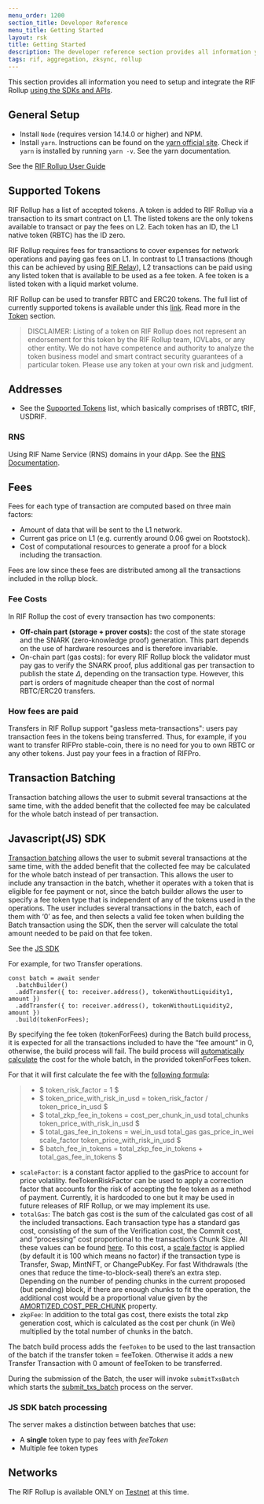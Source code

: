 ```yaml
---
menu_order: 1200
section_title: Developer Reference
menu_title: Getting Started
layout: rsk
title: Getting Started
description: The developer reference section provides all information you need to use and integrate the RIF Rollup using the SDKs available. 
tags: rif, aggregation, zksync, rollup
---
```


This section provides all information you need to setup and integrate the RIF Rollup [using the SDKs and APIs](sdk). 

## General Setup

* Install `Node` (requires version 14.14.0 or higher) and NPM.
* Install `yarn`. Instructions can be found on the [yarn official site](https://classic.yarnpkg.com/en/docs/install/). Check if `yarn` is installed by running `yarn -v`. See the yarn documentation.

See the [RIF Rollup User Guide](/guides/rif-rollup/)

## Supported Tokens

RIF Rollup has a list of accepted tokens. A token is added to RIF Rollup via a transaction to its smart contract on L1. The listed tokens are the only tokens available to transact or pay the fees on L2. Each token has an ID, the L1 native token (RBTC) has the ID zero.

RIF Rollup requires fees for transactions to cover expenses for network operations and paying gas fees on L1. In contrast to L1 transactions (though this can be achieved by using [RIF Relay](https://github.com/rsksmart/rif-relay)), L2 transactions can be paid using any listed token that is available to be used as a fee token. A fee token is a listed token with a liquid market volume.

RIF Rollup can be used to transfer RBTC and ERC20 tokens. The full list of currently supported tokens is available under this [link](https://explorer.dev.aggregation.rifcomputing.net/). Read more in the [Token](https://github.com/rsksmart/rif-rollup/blob/main/docs/tokens.md#tokens) section.

> DISCLAIMER: Listing of a token on RIF Rollup does not represent an endorsement for this token by the RIF Rollup team, IOVLabs, or any other entity. We do not have competence and authority to analyze the token business model and smart contract security guarantees of a particular token. Please use any token at your own risk and judgment.

## Addresses

* See the [Supported Tokens](https://explorer.testnet.rollup.rif.technology/explorer/tokens) list, which basically comprises of tRBTC, tRIF, USDRIF.

### RNS

Using RIF Name Service (RNS) domains in your dApp. See the [RNS Documentation](/rif/rns/).

## Fees
Fees for each type of transaction are computed based on three main factors:

* Amount of data that will be sent to the L1 network.
* Current gas price on L1 (e.g. currently around 0.06 gwei on Rootstock).
* Cost of computational resources to generate a proof for a block including the transaction.

Fees are low since these fees are distributed among all the transactions included in the rollup block.

### Fee Costs

In RIF Rollup the cost of every transaction has two components:

* **Off-chain part (storage + prover costs):** the cost of the state storage and the SNARK (zero-knowledge proof) generation. This part depends on the use of hardware resources and is therefore invariable.
* On-chain part (gas costs): for every RIF Rollup block the validator must pay gas to verify the SNARK proof, plus additional gas per transaction to publish the state 𝛥, depending on the transaction type. However, this part is orders of magnitude cheaper than the cost of normal RBTC/ERC20 transfers.

### How fees are paid

Transfers in RIF Rollup support "gasless meta-transactions": users pay transaction fees in the tokens being transferred. Thus, for example, if you want to transfer RIFPro stable-coin, there is no need for you to own RBTC or any other tokens. Just pay your fees in a fraction of RIFPro.

## Transaction Batching

Transaction batching allows the user to submit several transactions at the same time, with the added benefit that the collected fee may be calculated for the whole batch instead of per transaction.

## Javascript(JS) SDK

[Transaction batching](https://github.com/rsksmart/rif-rollup-js-sdk-docs/tree/develop/providers#submit-transactions-batch) allows the user to submit several transactions at the same time, with the added benefit that the collected fee may be calculated for the whole batch instead of per transaction.
This allows the user to include any transaction in the batch, whether it operates with a token that is eligible for fee payment or not, since the batch builder allows the user to specify a fee token type that is independent of any of the tokens used in the operations. The user includes several transactions in the batch, each of them with ‘0’ as fee, and then selects a valid fee token when building the Batch transaction using the SDK, then the server will calculate the total amount needed to be paid on that fee token.

See the [JS SDK](./sdk)

For example, for two Transfer operations.

```shell
const batch = await sender
  .batchBuilder()
  .addTransfer({ to: receiver.address(), tokenWithoutLiquidity1, amount })
  .addTransfer({ to: receiver.address(), tokenWithoutLiquidity2, amount })
  .build(tokenForFees);
```

By specifying the fee token (tokenForFees) during the Batch build process, it is expected for all the transactions included to have the “fee amount” in 0, otherwise, the build process will fail. The build process will [automatically calculate](https://github.com/rsksmart/rif-rollup-js-sdk/blob/main/src/batch-builder.ts#L110) the cost for the whole batch, in the provided tokenForFees token. 

For that it will first calculate the fee with the [following formula](https://github.com/rsksmart/rif-rollup/blob/main/core/bin/zksync_api/src/fee_ticker/mod.rs#L408):

> - $ token_risk_factor = 1 $
> - $ token_price_with_risk_in_usd = token_risk_factor / token_price_in_usd $
> - $ total_zkp_fee_in_tokens = cost_per_chunk_in_usd total_chunks token_price_with_risk_in_usd $
> - $ total_gas_fee_in_tokens = wei_in_usd total_gas gas_price_in_wei scale_factor token_price_with_risk_in_usd $
> - $ batch_fee_in_tokens = total_zkp_fee_in_tokens + total_gas_fee_in_tokens $

- `scaleFactor`: is a constant factor applied to the gasPrice to account for price volatility. feeTokenRiskFactor can be used to apply a correction factor that accounts for the risk of accepting the fee token as a method of payment. Currently, it is hardcoded to one but it may be used in future releases of RIF Rollup, or we may implement its use.
- `totalGas`: The batch gas cost is the sum of the calculated gas cost of all the included transactions. Each transaction type has a standard gas cost, consisting of the sum of the Verification cost, the Commit cost, and “processing” cost proportional to the transaction’s Chunk Size. All these values can be found [here](https://github.com/rsksmart/rif-rollup/blob/main/core/bin/zksync_api/src/fee_ticker/constants.rs). To this cost, a [scale factor](https://github.com/rsksmart/rif-rollup/blob/main/etc/env/base/fee_ticker.toml#L24) is applied (by default it is 100 which means no factor) if the transaction type is Transfer, Swap, MintNFT, or ChangePubKey. For fast Withdrawals (the ones that reduce the time-to-block-seal) there’s an extra step. Depending on the number of pending chunks in the current proposed (but pending) block, if there are enough chunks to fit the operation, the additional cost would be a proportional value given by the [AMORTIZED_COST_PER_CHUNK](https://github.com/rsksmart/rif-rollup/blob/main/core/bin/zksync_api/src/fee_ticker/constants.rs#L7) property.
- `zkpFee`: In addition to the total gas cost, there exists the total zkp generation cost, which is calculated as the cost per chunk (in Wei) multiplied by the total number of chunks in the batch.

The batch build process adds the `feeToken` to be used to the last transaction of the batch if the transfer token = feeToken. Otherwise it adds a new Transfer Transaction with 0 amount of feeToken to be transferred.

During the submission of the Batch, the user will invoke `submitTxsBatch` which starts the [submit_txs_batch](https://github.com/rsksmart/rif-rollup/blob/main/core/bin/zksync_api/src/api_server/tx_sender.rs#L633) process on the server.

### JS SDK batch processing

The server makes a distinction between batches that use:

* A **single** token type to pay fees with _feeToken_
* Multiple fee token types

## Networks

The RIF Rollup is available ONLY on [Testnet](https://wallet.testnet.rollup.rif.technology/) at this time.